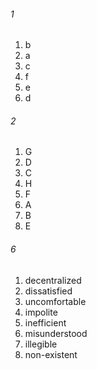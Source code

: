 ###### 1
1. b
2. a
3. c
4. f
5. e
6. d

###### 2
1. G
2. D
3. C
4. H
5. F
6. A
7. B
8. E

###### 6
1. decentralized
2. dissatisfied
3. uncomfortable
4. impolite
5. inefficient
6. misunderstood
7. illegible
8. non-existent
